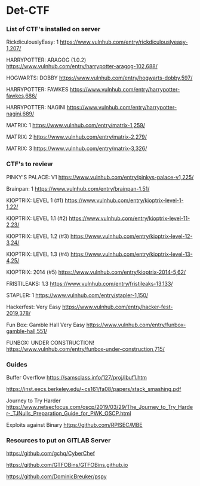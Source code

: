 # Det-CTF

### List of CTF's installed on server

RickdiculouslyEasy: 1 
https://www.vulnhub.com/entry/rickdiculouslyeasy-1,207/

HARRYPOTTER: ARAGOG (1.0.2)
https://www.vulnhub.com/entry/harrypotter-aragog-102,688/

HOGWARTS: DOBBY
https://www.vulnhub.com/entry/hogwarts-dobby,597/

HARRYPOTTER: FAWKES
https://www.vulnhub.com/entry/harrypotter-fawkes,686/

HARRYPOTTER: NAGINI
https://www.vulnhub.com/entry/harrypotter-nagini,689/

MATRIX: 1
https://www.vulnhub.com/entry/matrix-1,259/

MATRIX: 2
https://www.vulnhub.com/entry/matrix-2,279/

MATRIX: 3
https://www.vulnhub.com/entry/matrix-3,326/

### CTF's to review

PINKY'S PALACE: V1
https://www.vulnhub.com/entry/pinkys-palace-v1,225/

Brainpan: 1
https://www.vulnhub.com/entry/brainpan-1,51/

KIOPTRIX: LEVEL 1 (#1)
https://www.vulnhub.com/entry/kioptrix-level-1-1,22/

KIOPTRIX: LEVEL 1.1 (#2)
https://www.vulnhub.com/entry/kioptrix-level-11-2,23/

KIOPTRIX: LEVEL 1.2 (#3)
https://www.vulnhub.com/entry/kioptrix-level-12-3,24/

KIOPTRIX: LEVEL 1.3 (#4)
https://www.vulnhub.com/entry/kioptrix-level-13-4,25/

KIOPTRIX: 2014 (#5)
https://www.vulnhub.com/entry/kioptrix-2014-5,62/

FRISTILEAKS: 1.3
https://www.vulnhub.com/entry/fristileaks-13,133/

STAPLER: 1
https://www.vulnhub.com/entry/stapler-1,150/

Hackerfest: Very Easy
https://www.vulnhub.com/entry/hacker-fest-2019,378/

Fun Box: Gamble Hall Very Easy
https://www.vulnhub.com/entry/funbox-gamble-hall,551/

FUNBOX: UNDER CONSTRUCTION!
https://www.vulnhub.com/entry/funbox-under-construction,715/





### Guides

Buffer Overflow
https://samsclass.info/127/proj/lbuf1.htm

https://inst.eecs.berkeley.edu/~cs161/fa08/papers/stack_smashing.pdf

Journey to Try Harder
https://www.netsecfocus.com/oscp/2019/03/29/The_Journey_to_Try_Harder-_TJNulls_Preparation_Guide_for_PWK_OSCP.html

Exploits against Binary
https://github.com/RPISEC/MBE

### Resources to put on GITLAB Server

https://github.com/gchq/CyberChef

https://github.com/GTFOBins/GTFOBins.github.io

https://github.com/DominicBreuker/pspy

